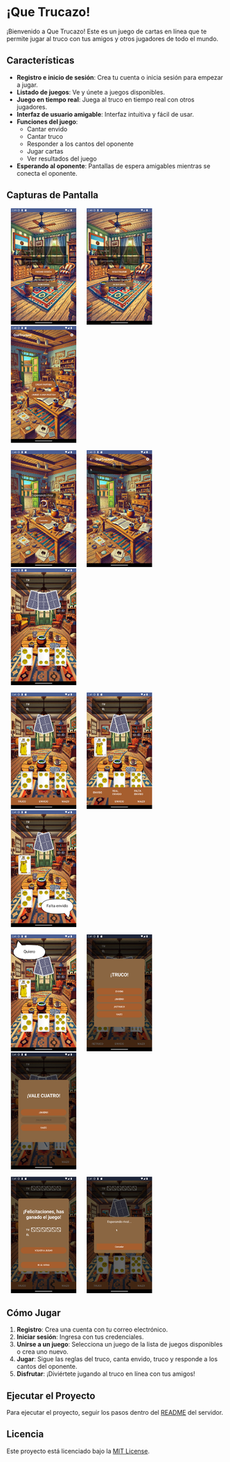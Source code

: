 # ¡Que Trucazo!

¡Bienvenido a Que Trucazo! Este es un juego de cartas en línea que te permite jugar al truco con tus amigos y otros jugadores de todo el mundo.

## Características

- **Registro e inicio de sesión**: Crea tu cuenta o inicia sesión para empezar a jugar.
- **Listado de juegos**: Ve y únete a juegos disponibles.
- **Juego en tiempo real**: Juega al truco en tiempo real con otros jugadores.
- **Interfaz de usuario amigable**: Interfaz intuitiva y fácil de usar.
- **Funciones del juego**:
  - Cantar envido
  - Cantar truco
  - Responder a los cantos del oponente
  - Jugar cartas
  - Ver resultados del juego
- **Esperando al oponente**: Pantallas de espera amigables mientras se conecta el oponente.

## Capturas de Pantalla

<p float="left">
  <img style="margin-left:10px;margin-right:10px" src="./screenshots/1_login.png" width="30%" />
  <img style="margin-left:10px;margin-right:10px" src="./screenshots/2_register.png" width="30%" />
  <img style="margin-left:10px;margin-right:10px" src="./screenshots/3_main.png" width="30%" />
</p>
<p float="left">
  <img style="margin-left:10px;margin-right:10px" src="./screenshots/4_waiting_game.png" width="30%" />
  <img style="margin-left:10px;margin-right:10px" src="./screenshots/5_list_games.png" width="30%" />
  <img style="margin-left:10px;margin-right:10px" src="./screenshots/6_game.png" width="30%" />
</p>
<p float="left">
  <img style="margin-left:10px;margin-right:10px" src="./screenshots/7_thrown_card.png" width="30%" />
  <img style="margin-left:10px;margin-right:10px" src="./screenshots/8_envido.png" width="30%" />
  <img style="margin-left:10px;margin-right:10px" src="./screenshots/9_envido_selected.png" width="30%" />
</p>
<p float="left">
  <img style="margin-left:10px;margin-right:10px" src="./screenshots/10_opponent_response.png" width="30%" />
  <img style="margin-left:10px;margin-right:10px" src="./screenshots/11_truco.png" width="30%" />
  <img style="margin-left:10px;margin-right:10px" src="./screenshots/12_vale_cuatro.png" width="30%" />
</p>
<p float="left">
  <img style="margin-left:10px;margin-right:10px" src="./screenshots/13_game_result.png" width="30%" />
  <img style="margin-left:10px;margin-right:10px" src="./screenshots/14_waiting_opponent.png" width="30%" />
</p>

## Cómo Jugar

1. **Registro**: Crea una cuenta con tu correo electrónico.
2. **Iniciar sesión**: Ingresa con tus credenciales.
3. **Unirse a un juego**: Selecciona un juego de la lista de juegos disponibles o crea uno nuevo.
4. **Jugar**: Sigue las reglas del truco, canta envido, truco y responde a los cantos del oponente.
5. **Disfrutar**: ¡Diviértete jugando al truco en línea con tus amigos!

## Ejecutar el Proyecto

Para ejecutar el proyecto, seguir los pasos dentro del [README](./server/README.md) del servidor.

## Licencia

Este proyecto está licenciado bajo la [MIT License](LICENSE).
